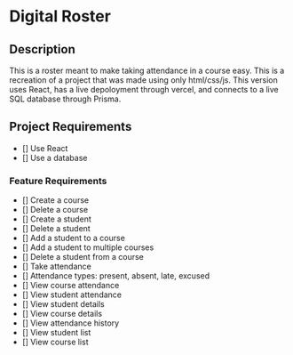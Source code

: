 # Digital Roster

## Description

This is a roster meant to make taking attendance in a course easy. This is a recreation of a project that was made using only html/css/js. This version uses React, has a live depoloyment through vercel, and connects to a live SQL database through Prisma.

## Project Requirements

- [] Use React
- [] Use a database

### Feature Requirements

- [] Create a course
- [] Delete a course
- [] Create a student
- [] Delete a student
- [] Add a student to a course
- [] Add a student to multiple courses
- [] Delete a student from a course
- [] Take attendance
- [] Attendance types: present, absent, late, excused
- [] View course attendance
- [] View student attendance
- [] View student details
- [] View course details
- [] View attendance history
- [] View student list
- [] View course list
